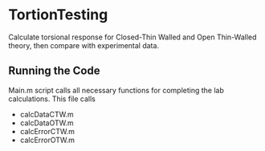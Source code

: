 # TortionTesting
Calculate torsional response for Closed-Thin Walled and Open Thin-Walled theory, then compare with experimental data.

## Running the Code
Main.m script calls all necessary functions for completing the lab calculations. This file calls
* calcDataCTW.m
* calcDataOTW.m
* calcErrorCTW.m
* calcErrorOTW.m

